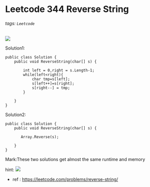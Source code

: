 # Leetcode 344 Reverse String
###### tags: `Leetcode`
![](https://i.imgur.com/pmNVO70.png)

Solution1:
```
public class Solution {
    public void ReverseString(char[] s) {
       
        int left = 0,right = s.Length-1;
        while(left<right){
            char tmp=s[left];
            s[left++]=s[right];
            s[right--] = tmp;
        }
    
    }
}
```
Solution2:
```
public class Solution {
    public void ReverseString(char[] s) {
       
       Array.Reverse(s);
    
    }
}
```
Mark:These two solutions get almost the same runtime and memory

hint:
![](https://i.imgur.com/XXnrp3z.png)
* ref : https://leetcode.com/problems/reverse-string/